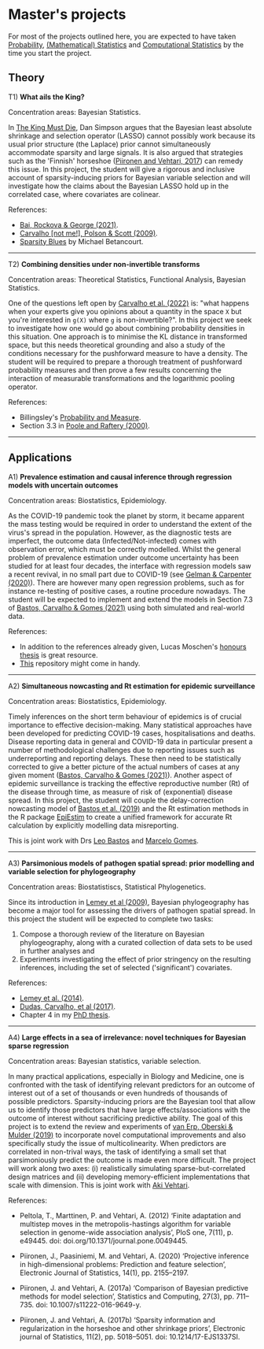 # Master's projects

For most of the projects outlined here, you are expected to have taken [Probability](https://emap.fgv.br/disciplina/mestrado/probabilidade), [(Mathematical) Statistics](https://emap.fgv.br/disciplina/mestrado/inferencia-estatistica) and [Computational Statistics](https://emap.fgv.br/disciplina/doutorado/estatistica-computacional) by the time you start the project. 

## Theory

T1) **What ails the King?**

Concentration areas: Bayesian Statistics.

In [The King Must Die](https://statmodeling.stat.columbia.edu/2017/11/02/king-must-die/), Dan Simpson argues that the Bayesian least absolute shrinkage and selection operator (LASSO) cannot possibly work because its usual prior structure (the Laplace) prior cannot simultaneously accommodate sparsity and large signals. It is also argued that strategies such as the 'Finnish' horseshoe ([Piironen and Vehtari, 2017](https://doi.org/10.1214/17-EJS1337SI)) can remedy this issue. 
In this project, the student will give a rigorous and inclusive account of sparsity-inducing priors for Bayesian variable selection and will investigate how the claims about the Bayesian LASSO hold up in the correlated case, where covariates are colinear.

References:
- [Bai, Rockova & George (2021)](http://raybai.net/wp-content/uploads/2021/05/SSL_review.pdf).
- [Carvalho [not me!], Polson & Scott (2009)](http://proceedings.mlr.press/v5/carvalho09a.html).
- [Sparsity Blues](https://betanalpha.github.io/assets/case_studies/modeling_sparsity.html) by Michael Betancourt.

---

T2) **Combining densities under non-invertible transforms**

Concentration areas: Theoretical Statistics, Functional Analysis, Bayesian Statistics.

One of the questions left open by [Carvalho et al. (2022)](https://arxiv.org/abs/1502.04206) is: "what happens when your experts give you opinions about a quantity in the space `X` but you're interested in `g(X)` where `g` is non-invertible?". In this project we seek to investigate how one would go about combining probability densities in this situation. One approach is to minimise the KL distance in transformed space, but this needs theoretical grounding and also a study of the conditions necessary for the pushforward measure to have a density. The student will be required to prepare a thorough treatment of pushforward probability measures and then prove a few results concerning the interaction of measurable transformations and the logarithmic pooling operator.

References:
- Billingsley's [Probability and Measure](https://www.colorado.edu/amath/sites/default/files/attached-files/billingsley.pdf).
- Section 3.3 in [Poole and Raftery (2000)](https://www.stat.washington.edu/raftery/Research/PDF/poole2000.pdf).

---

## Applications

A1) **Prevalence estimation and causal inference through regression models with uncertain outcomes**

Concentration areas: Biostatistics, Epidemiology.

As the COVID-19 pandemic took the planet by storm, it became apparent the mass testing would be required in order to understand the extent of the virus's spread in the population.
However, as the diagnostic tests are imperfect, the outcome data (Infected/Not-infected) comes with observation error, which must be correctly modelled.
Whilst the general problem of prevalence estimation under outcome uncertainty has been studied for at least four decades, the interface with regression models saw a recent revival, in no small part due to COVID-19 (see [Gelman & Carpenter (2020)](http://www.stat.columbia.edu/~gelman/research/unpublished/specificity.pdf)).
There are however many open regression problems, such as for instance re-testing of positive cases, a routine procedure nowadays. 
The student will be expected to implement and extend the models in Section 7.3 of [Bastos, Carvalho & Gomes (2021)](https://github.com/maxbiostat/papers/blob/master/PAPERS/2021_Bastos_Carvalho_Gomes.pdf) using both simulated and real-world data. 

References:
- In addition to the references already given, Lucas Moschen's [honours thesis](https://github.com/lucasmoschen/rds-bayesian-analysis-tcc) is great resource.
- [This](https://github.com/epiforecasts/inc2prev) repository might come in handy.

---

A2) **Simultaneous nowcasting and Rt estimation for epidemic surveillance**

Concentration areas: Biostatistics, Epidemiology.

Timely inferences on the short term behaviour of epidemics is of crucial importance to effective decision-making.
Many statistical approaches have been developed for predicting COVID-19 cases, hospitalisations and deaths.
Disease reporting data in general and COVID-19 data in particular present a number of methodological challenges due to reporting issues such as underreporting and reporting delays.
These then need to be statistically corrected to give a better picture of the actual numbers of cases at any given moment ([Bastos, Carvalho & Gomes (2021)](https://github.com/maxbiostat/papers/blob/master/PAPERS/2021_Bastos_Carvalho_Gomes.pdf)).
Another aspect of epidemic surveillance is tracking the effective reproductive number (Rt) of the disease through time, as measure of risk of (exponential) disease spread. 
In this project, the student will couple the delay-correction nowcasting model of [Bastos et al. (2019)](https://onlinelibrary.wiley.com/doi/full/10.1002/sim.8303) and the Rt estimation methods in the R package [EpiEstim](https://github.com/mrc-ide/EpiEstim) to create a unified framework for accurate Rt calculation by explicitly modelling data misreporting. 

This is joint work with Drs [Leo Bastos](https://lsbastos.github.io/) and [Marcelo Gomes](https://scholar.google.com/citations?user=b018FBIAAAAJ&hl=en&authuser=1&oi=ao). 

---

A3) **Parsimonious models of pathogen spatial spread: prior modelling and variable selection for phylogeography**

Concentration areas: Biostatistiscs, Statistical Phylogenetics.

Since its introduction in [Lemey et al (2009)](https://journals.plos.org/ploscompbiol/article?id=10.1371/journal.pcbi.1000520), Bayesian phylogeography has become a major tool for assessing the drivers of pathogen spatial spread. 
In this project the student will be expected to complete two tasks:
1. Compose a thorough review of the literature on Bayesian phylogeography, along with a curated collection of data sets to be used in further analyses and
2. Experiments investigating the effect of prior stringency on the resulting inferences, including the set of selected ('significant') covariates.

References:

- [Lemey et al. (2014)](https://journals.plos.org/plospathogens/article?id=10.1371/journal.ppat.1003932).
- [Dudas, Carvalho, et al (2017)](https://www.nature.com/articles/nature22040).
- Chapter 4 in my [PhD thesis](https://github.com/maxbiostat/PhD_Thesis).

---

A4) **Large effects in a sea of irrelevance: novel techniques for Bayesian sparse regression**

Concentration areas: Bayesian statistics, variable selection.

In many practical applications, especially in Biology and Medicine, one is confronted with the task of identifying relevant predictors for an outcome of interest out of a set of thousands or even hundreds of thousands of possible predictors. Sparsity-inducing priors are the Bayesian tool that allow us to identify those predictors that have large effects/associations with the outcome of interest without sacrificing predictive ability. The goal of this project is to extend the review and experiments of [van Erp, Oberski & Mulder (2019)](https://osf.io/cg8fq/) to incorporate novel computational improvements and also specifically study the issue of multicolinearity. When predictors are correlated in non-trival ways, the task of identifying a small set that parsimoniously predict the outcome is made even more difficult.
The project will work along two axes: (i) realistically simulating sparse-but-correlated design matrices and (ii) developing memory-efficient implementations that scale with dimension.
This is joint work with [Aki Vehtari](https://users.aalto.fi/~ave/).

References:

- Peltola, T., Marttinen, P. and Vehtari, A. (2012) ‘Finite adaptation and multistep moves in the metropolis-hastings algorithm for variable selection in genome-wide association analysis’, PloS one, 7(11), p. e49445. doi: doi.org/10.1371/journal.pone.0049445.

- Piironen, J., Paasiniemi, M. and Vehtari, A. (2020) ‘Projective inference in high-dimensional problems: Prediction and feature selection’, Electronic Journal of Statistics, 14(1), pp. 2155–2197.

- Piironen, J. and Vehtari, A. (2017a) ‘Comparison of Bayesian predictive methods for model selection’, Statistics and Computing, 27(3), pp. 711–735. doi: 10.1007/s11222-016-9649-y.

- Piironen, J. and Vehtari, A. (2017b) ‘Sparsity information and regularization in the horseshoe and other shrinkage priors’, Electronic journal of Statistics, 11(2), pp. 5018–5051. doi: 10.1214/17-EJS1337SI.
